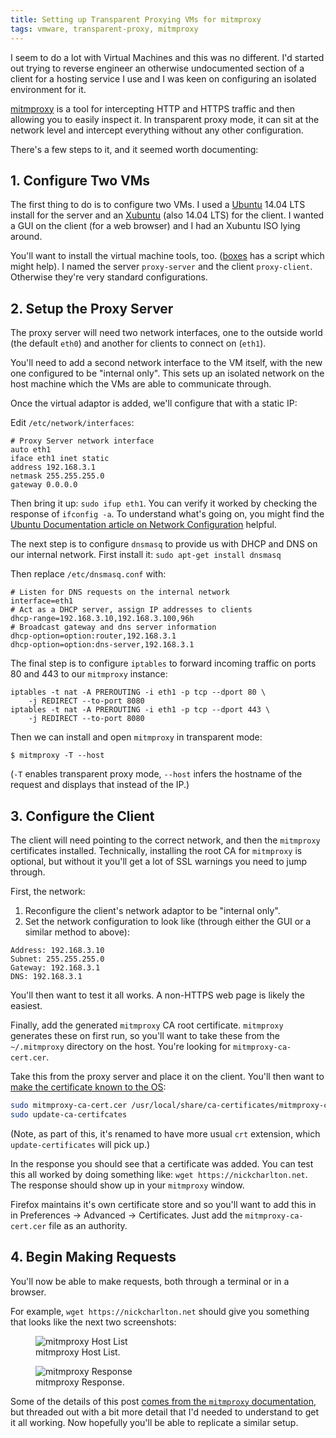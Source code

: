```yaml
---
title: Setting up Transparent Proxying VMs for mitmproxy
tags: vmware, transparent-proxy, mitmproxy
---
```


I seem to do a lot with Virtual Machines and this was no different. I'd started
out trying to reverse engineer an otherwise undocumented section of a client
for a hosting service I use and I was keen on configuring an isolated
environment for it.

[mitmproxy][] is a tool for intercepting HTTP and HTTPS traffic and then
allowing you to easily inspect it. In transparent proxy mode, it can sit at the
network level and intercept everything without any other configuration.

There's a few steps to it, and it seemed worth documenting:

## 1. Configure Two VMs

The first thing to do is to configure two VMs. I used a [Ubuntu][] 14.04 LTS
install for the server and an [Xubuntu][] (also 14.04 LTS) for the client. I
wanted a GUI on the client (for a web browser) and I had an Xubuntu ISO lying
around.

You'll want to install the virtual machine tools, too. ([boxes][] has a script
which might help). I named the server `proxy-server` and the client
`proxy-client`. Otherwise they're very standard configurations.

## 2. Setup the Proxy Server

The proxy server will need two network interfaces, one to the outside world
(the default `eth0`) and another for clients to connect on (`eth1`).

You'll need to add a second network interface to the VM itself, with the new
one configured to be "internal only". This sets up an isolated network on the
host machine which the VMs are able to communicate through.

Once the virtual adaptor is added, we'll configure that with a static IP:

Edit `/etc/network/interfaces`:

```
# Proxy Server network interface
auto eth1
iface eth1 inet static
address 192.168.3.1
netmask 255.255.255.0
gateway 0.0.0.0
```

Then bring it up: `sudo ifup eth1`. You can verify it worked by checking the
response of `ifconfig -a`. To understand what's going on, you might find the
[Ubuntu Documentation article on Network Configuration][doc_net_config]
helpful.

The next step is to configure `dnsmasq` to provide us with DHCP and DNS on our
internal network. First install it: `sudo apt-get install dnsmasq`

Then replace `/etc/dnsmasq.conf` with:

```
# Listen for DNS requests on the internal network
interface=eth1
# Act as a DHCP server, assign IP addresses to clients
dhcp-range=192.168.3.10,192.168.3.100,96h
# Broadcast gateway and dns server information
dhcp-option=option:router,192.168.3.1
dhcp-option=option:dns-server,192.168.3.1
```

The final step is to configure `iptables` to forward incoming traffic on ports
80 and 443 to our `mitmproxy` instance:

```
iptables -t nat -A PREROUTING -i eth1 -p tcp --dport 80 \
    -j REDIRECT --to-port 8080
iptables -t nat -A PREROUTING -i eth1 -p tcp --dport 443 \
    -j REDIRECT --to-port 8080
```

Then we can install and open `mitmproxy` in transparent mode:

```
$ mitmproxy -T --host
```

(`-T` enables transparent proxy mode, `--host` infers the hostname of the
request and displays that instead of the IP.)

## 3. Configure the Client

The client will need pointing to the correct network, and then the `mitmproxy`
certificates installed. Technically, installing the root CA for `mitmproxy` is
optional, but without it you'll get a lot of SSL warnings you need to jump
through.

First, the network:

1. Reconfigure the client's network adaptor to be "internal only".
2. Set the network configuration to look like (through either the GUI or a
   similar method to above):

```
Address: 192.168.3.10
Subnet: 255.255.255.0
Gateway: 192.168.3.1
DNS: 192.168.3.1
```

You'll then want to test it all works. A non-HTTPS web page is likely the
easiest.

Finally, add the generated `mitmproxy` CA root certificate. `mitmproxy`
generates these on first run, so you'll want to take these from the
`~/.mitmproxy` directory on the host. You're looking for
`mitmproxy-ca-cert.cer`.

Take this from the proxy server and place it on the client. You'll then want to
[make the certificate known to the OS][se_ubuntu_ca]:

```sh
sudo mitmproxy-ca-cert.cer /usr/local/share/ca-certificates/mitmproxy-ca-cert.crt
sudo update-ca-certifcates
```

(Note, as part of this, it's renamed to have more usual `crt` extension, which
`update-certificates` will pick up.)

In the response you should see that a certificate was added. You can test this
all worked by doing something like: `wget https://nickcharlton.net`. The
response should show up in your `mitmproxy` window.

Firefox maintains it's own certificate store and so you'll want to add this in
in Preferences → Advanced → Certificates. Just add the `mitmproxy-ca-cert.cer`
file as an authority.

## 4. Begin Making Requests

You'll now be able to make requests, both through a terminal or in a browser.

For example, `wget https://nickcharlton.net` should give you something that
looks like the next two screenshots:

<figure>
  <img src="/resources/images/mitmproxy-host-list.png" alt="mitmproxy Host
  List" max-width="500px">
  <figcaption>mitmproxy Host List.</figcaption>
</figure>

<figure>
  <img src="/resources/images/mitmproxy-response.png" alt="mitmproxy Response"
  max-width="500px">
  <figcaption>mitmproxy Response.</figcaption>
</figure>

Some of the details of this post [comes from the `mitmproxy`
documentation][docs], but threaded out with a bit more detail that I'd needed
to understand to get it all working. Now hopefully you'll be able to replicate
a similar setup.

[mitmproxy]: http://mitmproxy.org
[Ubuntu]: http://www.ubuntu.com
[Xubuntu]: http://xubuntu.org
[boxes]: https://github.com/nickcharlton/boxes
[doc_net_config]: https://help.ubuntu.com/lts/serverguide/network-configuration.html
[se_ubuntu_ca]: http://askubuntu.com/a/377570
[docs]: http://mitmproxy.org/doc/tutorials/transparent-dhcp.html

